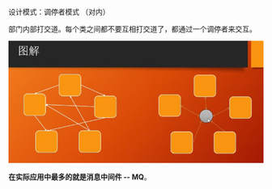 设计模式：调停者模式 （对内）

部门内部打交道。每个类之间都不要互相打交道了，都通过一个调停者来交互。

![image](https://github.com/wuwenyishi/picx-images-hosting/raw/master/20240808/image.7i0ar1csel.jpg)

**在实际应用中最多的就是消息中间件 -- MQ**。